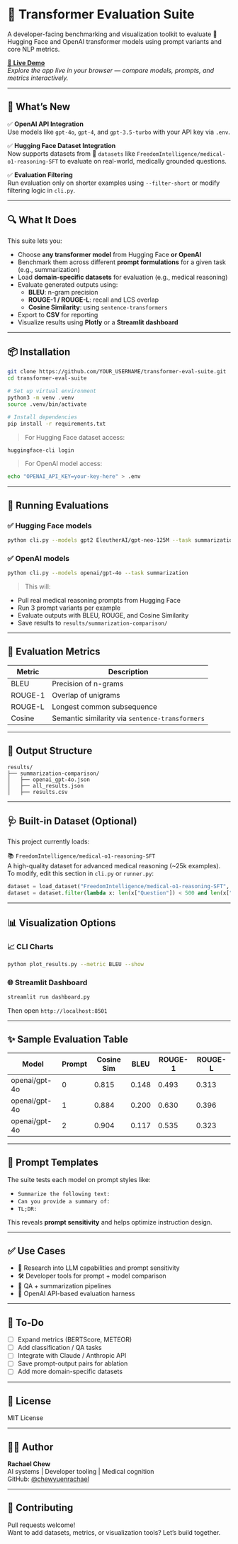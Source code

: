 # 🧠 Transformer Evaluation Suite

A developer-facing benchmarking and visualization toolkit to evaluate 🤗 Hugging Face and OpenAI transformer models using prompt variants and core NLP metrics.

[🚀 **Live Demo**](https://transformer-eval-suite.streamlit.app/)  
_Explore the app live in your browser — compare models, prompts, and metrics interactively._

---

## 🧭 What’s New

✅ **OpenAI API Integration**  
Use models like `gpt-4o`, `gpt-4`, and `gpt-3.5-turbo` with your API key via `.env`.

✅ **Hugging Face Dataset Integration**  
Now supports datasets from 🤗 `datasets` like `FreedomIntelligence/medical-o1-reasoning-SFT` to evaluate on real-world, medically grounded questions.

✅ **Evaluation Filtering**  
Run evaluation only on shorter examples using `--filter-short` or modify filtering logic in `cli.py`.

---

## 🔍 What It Does

This suite lets you:

- Choose **any transformer model** from Hugging Face **or OpenAI**
- Benchmark them across different **prompt formulations** for a given task (e.g., summarization)
- Load **domain-specific datasets** for evaluation (e.g., medical reasoning)
- Evaluate generated outputs using:
  - **BLEU**: n-gram precision
  - **ROUGE-1 / ROUGE-L**: recall and LCS overlap
  - **Cosine Similarity**: using `sentence-transformers`
- Export to **CSV** for reporting
- Visualize results using **Plotly** or a **Streamlit dashboard**

---

## 📦 Installation

```bash
git clone https://github.com/YOUR_USERNAME/transformer-eval-suite.git
cd transformer-eval-suite

# Set up virtual environment
python3 -m venv .venv
source .venv/bin/activate

# Install dependencies
pip install -r requirements.txt
```

> For Hugging Face dataset access:  
```bash
huggingface-cli login
```

> For OpenAI model access:  
```bash
echo "OPENAI_API_KEY=your-key-here" > .env
```

---

## 🔧 Running Evaluations

### ✅ Hugging Face models
```bash
python cli.py --models gpt2 EleutherAI/gpt-neo-125M --task summarization
```

### ✅ OpenAI models
```bash
python cli.py --models openai/gpt-4o --task summarization
```

> This will:
- Pull real medical reasoning prompts from Hugging Face
- Run 3 prompt variants per example
- Evaluate outputs with BLEU, ROUGE, and Cosine Similarity
- Save results to `results/summarization-comparison/`

---

## 🧪 Evaluation Metrics

| Metric | Description |
|--------|-------------|
| BLEU | Precision of n-grams |
| ROUGE-1 | Overlap of unigrams |
| ROUGE-L | Longest common subsequence |
| Cosine | Semantic similarity via `sentence-transformers` |

---

## 📁 Output Structure

```
results/
├── summarization-comparison/
│   ├── openai_gpt-4o.json
│   ├── all_results.json
│   ├── results.csv
```

---

## 🩺 Built-in Dataset (Optional)

This project currently loads:

📚 `FreedomIntelligence/medical-o1-reasoning-SFT`  
A high-quality dataset for advanced medical reasoning (~25k examples).  
To modify, edit this section in `cli.py` or `runner.py`:

```python
dataset = load_dataset("FreedomIntelligence/medical-o1-reasoning-SFT", "en")["train"]
dataset = dataset.filter(lambda x: len(x["Question"]) < 500 and len(x["Response"]) < 800)
```

---

## 📊 Visualization Options

### 📈 CLI Charts
```bash
python plot_results.py --metric BLEU --show
```

### 🌐 Streamlit Dashboard
```bash
streamlit run dashboard.py
```

Then open `http://localhost:8501`

---

## ✨ Sample Evaluation Table

| Model         | Prompt | Cosine Sim | BLEU  | ROUGE-1 | ROUGE-L |
|---------------|--------|------------|-------|----------|----------|
| openai/gpt-4o | 0      | 0.815      | 0.148 | 0.493    | 0.313    |
| openai/gpt-4o | 1      | 0.884      | 0.200 | 0.630    | 0.396    |
| openai/gpt-4o | 2      | 0.904      | 0.117 | 0.535    | 0.323    |

---

## 🧠 Prompt Templates

The suite tests each model on prompt styles like:

- `Summarize the following text:`
- `Can you provide a summary of:`
- `TL;DR:`

This reveals **prompt sensitivity** and helps optimize instruction design.

---

## ✅ Use Cases

- 🔬 Research into LLM capabilities and prompt sensitivity
- 🛠️ Developer tools for prompt + model comparison
- 🧪 QA + summarization pipelines
- 🧭 OpenAI API-based evaluation harness

---

## 📌 To-Do

- [ ] Expand metrics (BERTScore, METEOR)
- [ ] Add classification / QA tasks
- [ ] Integrate with Claude / Anthropic API
- [ ] Save prompt-output pairs for ablation
- [ ] Add more domain-specific datasets

---

## 📄 License

MIT License

---

## 👩‍💻 Author

**Rachael Chew**  
AI systems | Developer tooling | Medical cognition  
GitHub: [@chewyuenrachael](https://github.com/chewyuenrachael)

---

## 🙌 Contributing

Pull requests welcome!  
Want to add datasets, metrics, or visualization tools? Let’s build together.